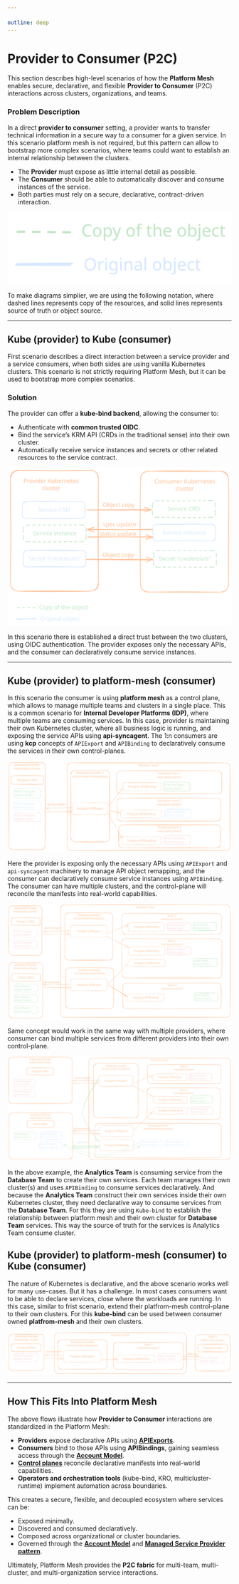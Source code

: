 ```yaml
---

outline: deep
---
```

# Provider to Consumer (P2C)

This section describes high-level scenarios of how the **Platform Mesh** enables secure, declarative, and flexible **Provider to Consumer** (P2C) interactions across clusters, organizations, and teams.

### Problem Description

In a direct **provider to consumer** setting, a provider wants to transfer technical information in a secure way to a consumer for a given service. In this scenario platform mesh is not required, but this pattern can allow to bootstrap more complex scenarios, where teams could want to establish an internal relationship between the clusters.

* The **Provider** must expose as little internal detail as possible.
* The **Consumer** should be able to automatically discover and consume instances of the service.
* Both parties must rely on a secure, declarative, contract-driven interaction.

![P2P Kube Bind Diagram](/diagrams/copy-original.svg)

To make diagrams simplier, we are using the following notation, where dashed lines represents copy of the resources, and solid lines represents source of truth or object source.

---

## Kube (provider) to Kube (consumer)

First scenario describes a direct interaction between a service provider and a service consumers, when both sides are using vanilla Kubernetes clusters. This scenario is not strictly requiring Platform Mesh, but it can be used to bootstrap more complex scenarios.

### Solution

The provider can offer a **kube-bind backend**, allowing the consumer to:

* Authenticate with **common trusted OIDC**.
* Bind the service’s KRM API (CRDs in the traditional sense) into their own cluster.
* Automatically receive service instances and secrets or other related resources to the service contract.

![P2P Kube Bind Diagram](/diagrams/p2p-kube-bind.svg)


In this scenario there is established a direct trust between the two clusters, using OIDC authentication. The provider exposes only the necessary APIs, and the consumer can declaratively consume service instances. 

---

## Kube (provider) to platform-mesh (consumer)

In this scenario the consumer is using **platform mesh** as a control plane, which allows to manage multiple teams and clusters in a single place. This is a common scenario for **Internal Developer Platforms (IDP)**, where multiple teams are consuming services. In this case, provider is maintaining their own Kubernetes cluster, where all business logic is running, and exposing the service APIs using **api-syncagent**. The 1:n consumers are using **kcp** concepts of `APIExport` and `APIBinding` to declaratively consume the services in their own control-planes.

![P2C Kube to Mesh Diagram](/diagrams/p-to-c-kcp-mesh.svg)

Here the provider is exposing only the necessary APIs using `APIExport` and `api-syncagent` machinery to manage API object remapping, and the consumer can declaratively consume service instances using `APIBinding`. The consumer can have multiple clusters, and the control-plane will reconcile the manifests into real-world capabilities.

![P2C Kube to Mesh Diagram](/diagrams/p-to-c-kcp-mesh-multiple.svg)

Same concept would work in the same way with multiple providers, where consumer can bind multiple services from different providers into their own control-plane.

![P2C Kube to Mesh Diagram](/diagrams/cross-consumption.svg)

In the above example, the **Analytics Team** is consuming service from the **Database Team** to create their own services. Each team manages their own cluster(s) and uses `APIBinding` to consume services declaratively. And because the **Analytics Team** construct their own services inside their own Kubernetes cluster, they need declarative way to consume services from the **Database Team**. For this they are using `Kube-bind` to establish the relationship between platform mesh and their own cluster for **Database Team** services. This way the source of truth for the services is Analytics Team consume cluster.

## Kube (provider) to platform-mesh (consumer) to Kube (consumer)

The nature of Kubernetes is declarative, and the above scenario works well for many use-cases. But it has a challenge. In most cases consumers want to be able to declare services, close where the workloads are running. In this case, similar to frist scenario, extend their platfrom-mesh control-plane to their own clusters. For this **kube-bind** can be used between consumer owned **platfrom-mesh** and their own clusters.

![P2C Kube to Mesh Diagram](/diagrams/extended-export.svg)

---

## How This Fits Into Platform Mesh

The above flows illustrate how **Provider to Consumer** interactions are standardized in the Platform Mesh:

* **Providers** expose declarative APIs using [**APIExports**](../overview/control-planes.md).
* **Consumers** bind to those APIs using **APIBindings**, gaining seamless access through the [**Account Model**](../overview/account-model.md).
* [**Control planes**](../overview/control-planes.md) reconcile declarative manifests into real-world capabilities.
* **Operators and orchestration tools** (kube-bind, KRO, multicluster-runtime) implement automation across boundaries.

This creates a secure, flexible, and decoupled ecosystem where services can be:

* Exposed minimally.
* Discovered and consumed declaratively.
* Composed across organizational or cluster boundaries.
* Governed through the [**Account Model**](../overview/account-model.md) and [**Managed Service Provider pattern**](../overview/design-decision.md).

Ultimately, Platform Mesh provides the **P2C fabric** for multi-team, multi-cluster, and multi-organization service interactions.
